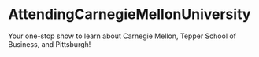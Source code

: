 # AttendingCarnegieMellonUniversity
Your one-stop show to learn about Carnegie Mellon, Tepper School of Business, and Pittsburgh!
